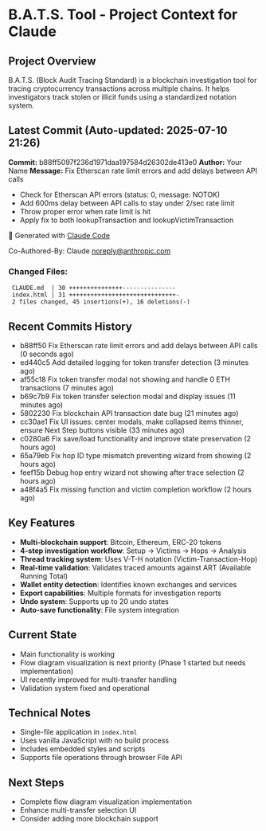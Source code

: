 # B.A.T.S. Tool - Project Context for Claude

## Project Overview
B.A.T.S. (Block Audit Tracing Standard) is a blockchain investigation tool for tracing cryptocurrency transactions across multiple chains. It helps investigators track stolen or illicit funds using a standardized notation system.

## Latest Commit (Auto-updated: 2025-07-10 21:26)

**Commit:** b88ff5097f236d1971daa197584d26302de413e0
**Author:** Your Name
**Message:** Fix Etherscan rate limit errors and add delays between API calls

- Check for Etherscan API errors (status: 0, message: NOTOK)
- Add 600ms delay between API calls to stay under 2/sec rate limit
- Throw proper error when rate limit is hit
- Apply fix to both lookupTransaction and lookupVictimTransaction

🤖 Generated with [Claude Code](https://claude.ai/code)

Co-Authored-By: Claude <noreply@anthropic.com>

### Changed Files:
```
 CLAUDE.md  | 30 +++++++++++++++---------------
 index.html | 31 ++++++++++++++++++++++++++++++-
 2 files changed, 45 insertions(+), 16 deletions(-)
```

## Recent Commits History

- b88ff50 Fix Etherscan rate limit errors and add delays between API calls (0 seconds ago)
- ed440c5 Add detailed logging for token transfer detection (3 minutes ago)
- af55c18 Fix token transfer modal not showing and handle 0 ETH transactions (7 minutes ago)
- b69c7b9 Fix token transfer selection modal and display issues (11 minutes ago)
- 5802230 Fix blockchain API transaction date bug (21 minutes ago)
- cc30ae1 Fix UI issues: center modals, make collapsed items thinner, ensure Next Step buttons visible (33 minutes ago)
- c0280a6 Fix save/load functionality and improve state preservation (2 hours ago)
- 65a79eb Fix hop ID type mismatch preventing wizard from showing (2 hours ago)
- feef15b Debug hop entry wizard not showing after trace selection (2 hours ago)
- a48f4a5 Fix missing function and victim completion workflow (2 hours ago)

## Key Features
- **Multi-blockchain support**: Bitcoin, Ethereum, ERC-20 tokens
- **4-step investigation workflow**: Setup → Victims → Hops → Analysis
- **Thread tracking system**: Uses V-T-H notation (Victim-Transaction-Hop)
- **Real-time validation**: Validates traced amounts against ART (Available Running Total)
- **Wallet entity detection**: Identifies known exchanges and services
- **Export capabilities**: Multiple formats for investigation reports
- **Undo system**: Supports up to 20 undo states
- **Auto-save functionality**: File system integration

## Current State
- Main functionality is working
- Flow diagram visualization is next priority (Phase 1 started but needs implementation)
- UI recently improved for multi-transfer handling
- Validation system fixed and operational

## Technical Notes
- Single-file application in `index.html`
- Uses vanilla JavaScript with no build process
- Includes embedded styles and scripts
- Supports file operations through browser File API

## Next Steps
- Complete flow diagram visualization implementation
- Enhance multi-transfer selection UI
- Consider adding more blockchain support
